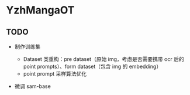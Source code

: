# YzhMangaOT

## TODO

 - 制作训练集
    - Dataset 类重构：pre dataset（原始 img，考虑是否需要携带 ocr 后的 point prompts）、form dataset（包含 img 的 embedding）
    - point prompt 采样算法优化

- 微调 sam-base
